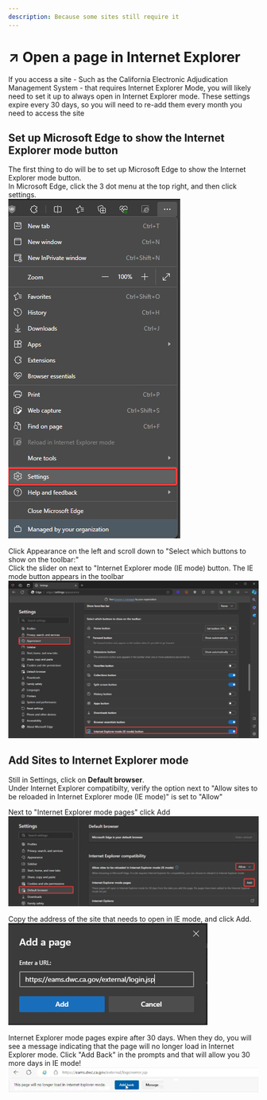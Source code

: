 ```yaml
---
description: Because some sites still require it
---
```


# ↗ Open a page in Internet Explorer

If you access a site - Such as the California Electronic Adjudication Management System - that requires Internet Explorer Mode, you will likely need to set it up to always open in Internet Explorer mode. These settings expire every 30 days, so you will need to re-add them every month you need to access the site



## Set up Microsoft Edge to show the Internet Explorer mode button

The first thing to do will be to set up Microsoft Edge to show the Internet Explorer mode button.\
In Microsoft Edge, click the 3 dot menu at the top right, and then click settings.\
![](<../../.gitbook/assets/image (31).png>)

Click Appearance on the left and scroll down to "Select which buttons to show on the toolbar:"\
Click the slider on next to "Internet Explorer mode (IE mode) button. The IE mode button appears in the toolbar\
![](<../../.gitbook/assets/image (32).png>)

## Add Sites to Internet Explorer mode&#x20;

Still in Settings, click on **Default browser**. \
Under Internet Explorer compatibilty, verify the option next to "Allow sites to be reloaded in Internet Explorer mode (IE mode)" is set to "Allow"

Next to "Internet Explorer mode pages" click Add\
![](<../../.gitbook/assets/image (33).png>)

Copy the address of the site that needs to open in IE mode, and click Add. \
![](<../../.gitbook/assets/image (34).png>)



Internet Explorer mode pages expire after 30 days. When they do, you will see a message indicating that the page will no longer load in Internet Explorer mode. Click "Add Back" in the prompts and that will allow you 30 more days in IE mode!\
![](<../../.gitbook/assets/image (35).png>)
